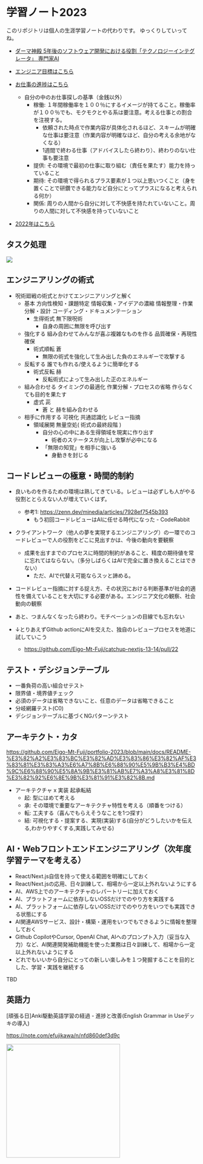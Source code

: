 # 学習ノート2023

このリポジトリは個人の生涯学習ノートの代わりです。
ゆっくりしていってね。

- [ダーマ神殿 5年後のソフトウェア開発における役割「テクノロジーインテグレータ」 専門家AI](https://note.com/efujikawa/n/ndbae4ebb9d9a)

- [エンジニア目標はこちら](https://github.com/Eigo-Mt-Fuji/portfolio-2021/blob/main/docs/README-%E5%80%8B%E4%BA%BA%E5%AD%A6%E7%BF%92-20211215.md#1219-%E6%8B%A1%E5%BC%B5%E7%8F%BE%E5%AE%9Far%E3%81%AEsdk%E3%82%92%E8%AA%BF%E6%9F%BB%E3%81%99%E3%82%8B-web-ar-%E7%B7%A8)

- [お仕事の進捗はこちら](https://github.com/Eigo-Mt-Fuji/efg-confidential/blob/main/%E4%BA%8B%E6%A5%AD%E9%80%B2%E6%8D%97.md)
  - 自分の中のお仕事探しの基準（金銭以外）
    - 稼働: １年間稼働率を１００％にするイメージが持てること。稼働率が１００％でも、モクモクとやる系は要注意。考える仕事との割合を注視する。
      - 依頼された時点で作業内容が具体化されるほど、スキームが明確な仕事は要注意（作業内容が明確なほど、自分の考える余地がなくなる）
      - 1週間で終わる仕事（アドバイスしたら終わり）、終わりのない仕事も要注意
    - 提供: その環境で最初の仕事に取り組む（責任を果たす）能力を持っていること
    - 期待: その環境で得られるプラス要素が１つ以上思いつくこと（身を置くことで研鑽できる能力など自分にとってプラスになると考えられる何か）
    - 関係: 周りの人間から自分に対して不快感を持たれていないこと。周りの人間に対して不快感を持っていないこと

- [2022年はこちら](https://github.com/Eigo-Mt-Fuji/portfolio-2022)

## タスク処理

![](./Screenshot_20230813-143407_X.jpg)

## エンジニアリングの術式

- 呪術廻戦の術式とかけてエンジニアリングと解く
  - 基本 方向性検知・課題特定 情報収集・アイデアの濃縮 情報整理・作業分解・設計 コーディング・ドキュメンテーション 
    - 生得術式 無下限呪術
      - 自身の周囲に無限を呼び出す
  - 強化する 組み合わせてみんなが喜ぶ複雑なものを作る 品質確保・再現性確保
    - 術式順転 蒼
      - 無限の術式を強化して生み出した負のエネルギーで攻撃する
  - 反転する 誰でも作れる/使えるように簡単化する 
    - 術式反転 赫
      - 反転術式によって生み出した正のエネルギー
  - 組み合わせる タイミングの最適化  作業分解・プロセスの省略 作らなくても目的を果たす
    - 虚式 茈
      - 蒼 と 赫を組み合わせる
  - 相手に作用する 可視化 共通認識化 レビュー指摘
    - 領域展開 無量空処( 術式の最終段階 )
      - 自分の心の中にある生得領域を現実に作り出す
        - 術者のステータスが向上し攻撃が必中になる
      - 「無限の知覚」を相手に強いる
        - 身動きを封じる

## コードレビューの極意・時間的制約

- 良いものを作るための環境は熟してきている。レビューは必ずしも人がやる役割ととらえない人が増えていくはず。
  - 参考1: https://zenn.dev/minedia/articles/7928ef7545b393
    - もう初回コードレビューはAIに任せる時代になった - CodeRabbit
- クライアントワーク（他人の夢を実現するエンジニアリング）の一環でのコードレビューで人の役割をどこに見出すかは、今後の動向を要観察
  - 成果を出すまでのプロセスに時間的制約があること、精度の期待値を常に忘れてはならない。（多分しばらくはAIで完全に置き換えることはできない）
    - ただ、AIで代替え可能ならスッと諦める。

- コードレビュー指摘に対する捉え方、その状況における判断基準が社会的適性を備えていることを大切にする必要がある。エンジニア文化の観察、社会動向の観察

- あと、つまんなくなったら終わり。モチベーションの目線でも忘れない

- ↓とりあえずGithub actionにAIを交えた、独自のレビュープロセスを地道に試していこう
  - https://github.com/Eigo-Mt-Fuji/catchup-nextjs-13-14/pull/22

## テスト・デシジョンテーブル

- 一番負荷の高い組合せテスト
- 限界値・境界値チェック
- 必須のデータは省略できないこと、任意のデータは省略できること
- 分岐網羅テスト(C0)
- デシジョンテーブルに基づくNGパターンテスト

## アーキテクト・カタ

https://github.com/Eigo-Mt-Fuji/portfolio-2023/blob/main/docs/README-%E3%82%A2%E3%83%BC%E3%82%AD%E3%83%86%E3%82%AF%E3%83%81%E3%83%A3%E6%A7%8B%E6%88%90%E5%9B%B3%E4%BD%9C%E6%88%90%E5%8A%9B%E3%81%AB%E7%A3%A8%E3%81%8D%E3%82%92%E6%8E%9B%E3%81%91%E3%82%8B.md


  - アーキテクチャ x 実装 起承転結
    - 起: 型にはめて考える
    - 承: その環境で重要なアーキテクチャ特性を考える（順番をつける）
    - 転: 工夫する（喜んでもらえそうなことを1つ探す）
    - 結: 可視化する・提案する、実現(実装)する(自分がどうしたいかを伝える,わかりやすくする,実践してみせる)


## AI・Webフロントエンドエンジニアリング（次年度学習テーマを考える）

- React/Next.js自信を持って使える範囲を明確にしておく
- React/Next.jsの応用、日々訓練して、相場から一定以上外れないようにする
- AI、AWS上でのアーキテクチャのレパートリーに加えておく
- AI、プラットフォームに依存しないOSSだけでのやり方を実践する
- AI、プラットフォームに依存しないOSSだけでのやり方をいつでも実践できる状態にする
- AI関連AWSサービス、設計・構築・運用をいつでもできるように情報を整理しておく
- Github CopilotやCursor, OpenAI Chat, AIへのプロンプト入力（妥当な入力）など、AI関連開発補助機能を使った業務は日々訓練して、相場から一定以上外れないようにする
- どれでもいいから自分にとっての新しい楽しみを１つ発掘することを目的とした、学習・実践を継続する

TBD

## 英語力

[頑張る日]Anki駆動英語学習の経過 - 進捗と改善(English Grammar in Useデッキの導入)

https://note.com/efujikawa/n/nfd860def3d9c

<img width=300 src="./img/Screenshot_20230415-171208_AnkiDroid.jpg" />
